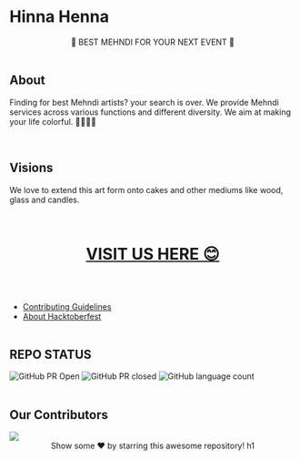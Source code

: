 # Hinna Henna 

<!-- <img width ="600" src="https://webneel.com/daily/sites/default/files/images/daily/11-2015/1-bridal-mehndi-designs-simple.jpg">s -->
<div  align="center"> 🌹 BEST MEHNDI FOR YOUR NEXT EVENT 🌹 </div>

<br>

## About
<p> Finding for best Mehndi artists? your search is over. We provide Mehndi services across various functions and different diversity. We aim at making your life colorful. 🧡🧡🧡🧡 </p>
<br>

## Visions 
 We love to extend this art form onto cakes and other mediums like wood, glass and candles.

<br>

<div align="center"> 
     <a href= "https://hinna-henna.vercel.app/">
       <h1> VISIT US HERE 😊 </h1> </a>

  </div>

<br><br>

-   <a href= "https://github.com/MitAbhay/hinna-henna/blob/main/Contributing.md">Contributing Guidelines</a>
-   <a href= "https://github.com/MitAbhay/hinna-henna/blob/main/Hacktoberfest.md">About Hacktoberfest</a>
<br><br>

## REPO STATUS
![GitHub PR Open](https://img.shields.io/github/issues-pr/MitAbhay/hinna-henna?style=for-the-badge&color=aqua)
![GitHub PR closed](https://img.shields.io/github/issues-pr-closed-raw/MitAbhay/hinna-henna?style=for-the-badge&color=blue)
![GitHub language count](https://img.shields.io/github/languages/count/MitAbhay/hinna-henna?style=for-the-badge&color=brightgreen)
<br><br>
## Our Contributors
<a href="https://github.com/MitAbhay/hinna-henna/graphs/contributors">
  <img src="https://contrib.rocks/image?repo=MitAbhay/hinna-henna" />
</a>

<br>
<div align="center">
Show some ❤️ by starring this awesome repository!
h1
</div>

